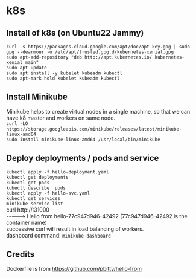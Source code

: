 # k8s
## Install of k8s (on Ubuntu22 Jammy)
```curl -s https://packages.cloud.google.com/apt/doc/apt-key.gpg | sudo gpg --dearmour -o /etc/apt/trusted.gpg.d/kubernetes-xenial.gpg``` <br>
```sudo apt-add-repository "deb http://apt.kubernetes.io/ kubernetes-xenial main"``` <br>
```sudo apt update``` <br>
```sudo apt install -y kubelet kubeadm kubectl``` <br>
```sudo apt-mark hold kubelet kubeadm kubectl``` <br>

## Install Minikube
Minikube helps to create virtual nodes in a single machine, so that we can have k8 master and workers on same node. <br>
```curl -LO https://storage.googleapis.com/minikube/releases/latest/minikube-linux-amd64``` <br>
```sudo install minikube-linux-amd64 /usr/local/bin/minikube``` <br>

## Deploy deployments / pods and service
```kubectl apply -f hello-deployment.yaml``` <br>
```kubectl get deployments``` <br>
```kubectl get pods``` <br>
```kubectl describe  pods``` <br>
```kubectl apply -f hello-svc.yaml``` <br>
```kubectl get services``` <br>
```minikube service list``` <br>
curl http://<IP Address>:31000 <br> 
-----> Hello from hello-77c947d946-42492  (77c947d946-42492 is the container name) <br>
successive curl will result in load balancing of workers. <br>
dashboard command: ```minikube dashboard``` <br>

 ## Credits
 Dockerfile is from https://github.com/pbitty/hello-from <br>

